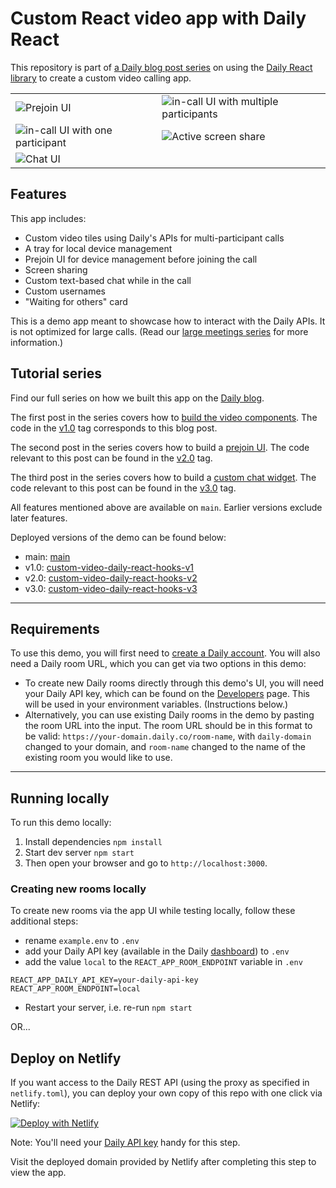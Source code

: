 # Custom React video app with Daily React

This repository is part of [a Daily blog post series](<[https://www.daily.co/blog/custom-video-app-with-daily-react-hooks-part-one/](https://www.daily.co/blog/tag/daily-react-hooks/)>) on using the [Daily React library](https://docs.daily.co/reference/daily-react) to create a custom video calling app.

|                                                                                                                                                                                                     |                                                                                                                                |
| --------------------------------------------------------------------------------------------------------------------------------------------------------------------------------------------------- | ------------------------------------------------------------------------------------------------------------------------------ |
| ![Prejoin UI](https://lh5.googleusercontent.com/pybG1ZczFSgh_wn5j-LEobidbl1TgjTj9bZxOdj1UbYH5XH-XoBBBH7ZIREx4QD_8LlgSpL-vXNFVlcNPedq2poGFhvNPZhWb5XqWzXwNBpxbzc2JoEwUBwKH4B1U1Y5qgTLDuvrfKvwkwKD5g) | ![in-call UI with multiple participants](https://www.daily.co/blog/content/images/size/w1600/2022/05/end-of-this-post-opt.png) |
| ![in-call UI with one participant](https://www.daily.co/blog/content/images/size/w1600/2022/05/waiting-for-others-opt.png)                                                                          | ![Active screen share](https://www.daily.co/blog/content/images/size/w1600/2022/05/screenshare-opt.png)                        |
| ![Chat UI](https://www.daily.co/blog/content/images/2022/06/ss1.png)                                                                                                                                |

## Features

This app includes:

- Custom video tiles using Daily's APIs for multi-participant calls
- A tray for local device management
- Prejoin UI for device management before joining the call
- Screen sharing
- Custom text-based chat while in the call
- Custom usernames
- "Waiting for others" card

This is a demo app meant to showcase how to interact with the Daily APIs. It is not optimized for large calls. (Read our [large meetings series](https://www.daily.co/blog/tag/large-meeting-series/) for more information.)

## Tutorial series

Find our full series on how we built this app on the [Daily blog](https://www.daily.co/blog/tag/daily-react-hooks/).

The first post in the series covers how to [build the video components](https://www.daily.co/blog/custom-video-app-with-daily-react-hooks-part-one/). The code in the [v1.0](https://github.com/daily-demos/custom-video-daily-react-hooks/tree/1.0) tag corresponds to this blog post.

The second post in the series covers how to build a [prejoin UI](https://www.daily.co/blog/add-a-prejoin-ui-to-a-custom-video-app-with-the-daily-react-hooks-library-part-2/). The code relevant to this post can be found in the [v2.0](https://github.com/daily-demos/custom-video-daily-react-hooks/tree/v2.0) tag.

The third post in the series covers how to build a [custom chat widget](https://www.daily.co/blog/add-chat-to-your-custom-video-app-with-daily-react-hooks-part-3/). The code relevant to this post can be found in the [v3.0](https://github.com/daily-demos/custom-video-daily-react-hooks/tree/v3.0) tag.

All features mentioned above are available on `main`. Earlier versions exclude later features.

Deployed versions of the demo can be found below:

- main: [main](https://daily-react-hooks.netlify.app/)
- v1.0: [custom-video-daily-react-hooks-v1](https://custom-video-daily-react-hooks-v1.netlify.app)
- v2.0: [custom-video-daily-react-hooks-v2](https://custom-video-daily-react-hooks-v2.netlify.app)
- v3.0: [custom-video-daily-react-hooks-v3](https://custom-video-daily-react-hooks-v3.netlify.app)

---

## Requirements

To use this demo, you will first need to [create a Daily account](https://dashboard.daily.co/signup). You will also need a Daily room URL, which you can get via two options in this demo:

- To create new Daily rooms directly through this demo's UI, you will need your Daily API key, which can be found on the [Developers](https://dashboard.daily.co/developers) page. This will be used in your environment variables. (Instructions below.)
- Alternatively, you can use existing Daily rooms in the demo by pasting the room URL into the input. The room URL should be in this format to be valid: `https://your-domain.daily.co/room-name`, with `daily-domain` changed to your domain, and `room-name` changed to the name of the existing room you would like to use.

---

## Running locally

To run this demo locally:

1. Install dependencies `npm install`
2. Start dev server `npm start`
3. Then open your browser and go to `http://localhost:3000`.

### Creating new rooms locally

To create new rooms via the app UI while testing locally, follow these additional steps:

- rename `example.env` to `.env`
- add your Daily API key (available in the Daily [dashboard](https://dashboard.daily.co/developers)) to `.env`
- add the value `local` to the `REACT_APP_ROOM_ENDPOINT` variable in `.env`

```dotenv
REACT_APP_DAILY_API_KEY=your-daily-api-key
REACT_APP_ROOM_ENDPOINT=local
```

- Restart your server, i.e. re-run `npm start`

OR...

## Deploy on Netlify

If you want access to the Daily REST API (using the proxy as specified in `netlify.toml`), you can deploy your own copy of this repo with one click via Netlify:

[![Deploy with Netlify](https://www.netlify.com/img/deploy/button.svg)](https://app.netlify.com/start/deploy?repository=https://github.com/daily-demos/custom-video-daily-react-hooks)

Note: You'll need your [Daily API key](https://dashboard.daily.co/developers) handy for this step.

Visit the deployed domain provided by Netlify after completing this step to view the app.
